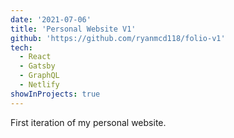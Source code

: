 ```yaml
---
date: '2021-07-06'
title: 'Personal Website V1'
github: 'https://github.com/ryanmcd118/folio-v1'
tech:
  - React
  - Gatsby
  - GraphQL
  - Netlify
showInProjects: true
---
```


First iteration of my personal website.
